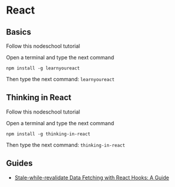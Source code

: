 # React

## Basics
Follow this nodeschool tutorial

Open a terminal and type the next command
```
npm install -g learnyoureact
```

Then type the next command: `learnyoureact`

## Thinking in React
Follow this nodeschool tutorial

Open a terminal and type the next command
```
npm install -g thinking-in-react
```

Then type the next command: `thinking-in-react`

## Guides
- [Stale-while-revalidate Data Fetching with React Hooks: A Guide](https://www.toptal.com/react-hooks/stale-while-revalidate)